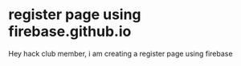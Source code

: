 # register page using firebase.github.io
 Hey hack club member, i am creating a register page using firebase
